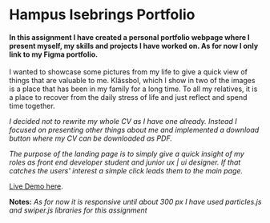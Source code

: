 # Hampus Isebrings Portfolio

#### In this assignment I have created a personal portfolio webpage where I present myself, my skills and projects I have worked on. As for now I only link to my Figma portfolio.

I wanted to showcase some pictures from my life to give a quick view of things that are valuable to me. Klässbol, which I show in two of the images is a place that has been in my family for a long time. To all my relatives, it is a place to recover from the daily stress of life and just reflect and spend time together.

*I decided not to rewrite my whole CV as I have one already. Instead I focused on presenting other things about me and implemented a download button where my CV can be downloaded as PDF.*

*The purpose of the landing page is to simply give a quick insight of my roles as front end developer student and junior ux | ui designer. If that catches the users' interest a simple click leads them to the main page.*


[Live Demo here](https://isebring.github.io/..).

**Notes:**
*As for now it is responsive until about 300 px*
*I have used particles.js and swiper.js libraries for this assignment*


